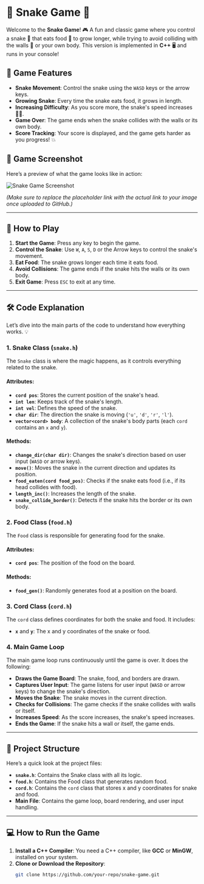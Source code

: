 # 🐍 **Snake Game** 🐍

Welcome to the **Snake Game**! 🎮 A fun and classic game where you control a snake 🐍 that eats food 🍏 to grow longer, while trying to avoid colliding with the walls 🚧 or your own body. This version is implemented in **C++** 🖥️ and runs in your console!

## 🎯 **Game Features**
- **Snake Movement**: Control the snake using the `WASD` keys or the arrow keys.
- **Growing Snake**: Every time the snake eats food, it grows in length.
- **Increasing Difficulty**: As you score more, the snake's speed increases 🏃‍♂️.
- **Game Over**: The game ends when the snake collides with the walls or its own body.
- **Score Tracking**: Your score is displayed, and the game gets harder as you progress! 💥

## 📸 **Game Screenshot**

Here’s a preview of what the game looks like in action:

![Snake Game Screenshot](https://user-images.githubusercontent.com/your-image-link-here.png)

*(Make sure to replace the placeholder link with the actual link to your image once uploaded to GitHub.)*

---

## 🏁 **How to Play**

1. **Start the Game**: Press any key to begin the game.
2. **Control the Snake**: Use `W`, `A`, `S`, `D` or the Arrow keys to control the snake's movement.
3. **Eat Food**: The snake grows longer each time it eats food.
4. **Avoid Collisions**: The game ends if the snake hits the walls or its own body.
5. **Exit Game**: Press `ESC` to exit at any time.

---

## 🛠️ **Code Explanation**

Let’s dive into the main parts of the code to understand how everything works. 💡

### 1. **Snake Class (`snake.h`)**
The `Snake` class is where the magic happens, as it controls everything related to the snake.

#### **Attributes**:
- **`cord pos`**: Stores the current position of the snake's head.
- **`int len`**: Keeps track of the snake's length.
- **`int vel`**: Defines the speed of the snake.
- **`char dir`**: The direction the snake is moving (`'u'`, `'d'`, `'r'`, `'l'`).
- **`vector<cord> body`**: A collection of the snake's body parts (each `cord` contains an `x` and `y`).

#### **Methods**:
- **`change_dir(char dir)`**: Changes the snake's direction based on user input (`WASD` or arrow keys).
- **`move()`**: Moves the snake in the current direction and updates its position.
- **`food_eaten(cord food_pos)`**: Checks if the snake eats food (i.e., if its head collides with food).
- **`length_inc()`**: Increases the length of the snake.
- **`snake_collide_border()`**: Detects if the snake hits the border or its own body.

### 2. **Food Class (`food.h`)**
The `Food` class is responsible for generating food for the snake.

#### **Attributes**:
- **`cord pos`**: The position of the food on the board.

#### **Methods**:
- **`food_gen()`**: Randomly generates food at a position on the board.

### 3. **Cord Class (`cord.h`)**
The `cord` class defines coordinates for both the snake and food. It includes:

- **`x`** and **`y`**: The x and y coordinates of the snake or food.

### 4. **Main Game Loop**
The main game loop runs continuously until the game is over. It does the following:

- **Draws the Game Board**: The snake, food, and borders are drawn.
- **Captures User Input**: The game listens for user input (`WASD` or arrow keys) to change the snake's direction.
- **Moves the Snake**: The snake moves in the current direction.
- **Checks for Collisions**: The game checks if the snake collides with walls or itself.
- **Increases Speed**: As the score increases, the snake's speed increases.
- **Ends the Game**: If the snake hits a wall or itself, the game ends.

---

## 📂 **Project Structure**
Here’s a quick look at the project files:

- **`snake.h`**: Contains the Snake class with all its logic.
- **`food.h`**: Contains the Food class that generates random food.
- **`cord.h`**: Contains the `cord` class that stores x and y coordinates for snake and food.
- **Main File**: Contains the game loop, board rendering, and user input handling.

---

## 💻 **How to Run the Game**

1. **Install a C++ Compiler**: You need a C++ compiler, like **GCC** or **MinGW**, installed on your system.
2. **Clone or Download the Repository**:
   ```bash
   git clone https://github.com/your-repo/snake-game.git
